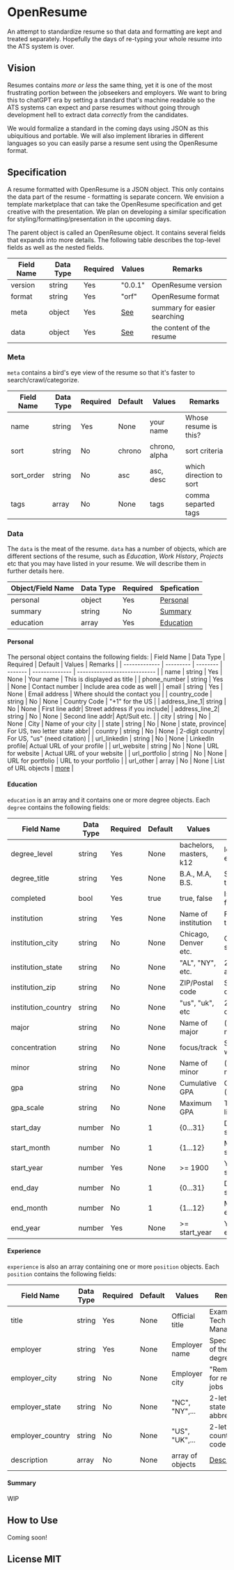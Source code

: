 # OpenResume
An attempt to standardize resume so that data and formatting are kept and
treated separately. Hopefully the days of re-typing your whole resume into
the ATS system is over.

## Vision
Resumes contains _more or less_ the same thing, yet it is one of the most
frustrating portion between the jobseekers and employers. We want to bring
this to chatGPT era by setting a standard that's machine readable so the
ATS systems can expect and parse resumes without going through development
hell to extract data _correctly_ from the candidates.

We would formalize a standard in the coming days using JSON as this ubiquitious
and portable. We will also implement libraries in different languages so
you can easily parse a resume sent using the OpenResume format.


## Specification
A resume formatted with OpenResume is a JSON object. This only contains
the data part of the resume - formatting is separate concern. We envision
a template marketplace that can take the OpenResume specification and get
creative with the presentation. We plan on developing a similar specification
for styling/formatting/presentation in the upcoming days.

The parent object is called an OpenResume object. It contains several fields
that expands into more details. The following table describes the top-level
fields as well as the nested fields.

| Field Name | Data Type | Required | Values      | Remarks                      |
| ---------- | --------- | -------- | ----------- | ---------------------------- |
| version    | string    | Yes      | "0.0.1"     | OpenResume version           |
| format     | string    | Yes      | "orf"       | OpenResume format            |
| meta       | object    | Yes      | [See](#meta)| summary for easier searching |
| data       | object    | Yes      | [See](#data)| the content of the resume    |

### Meta
`meta` contains a bird's eye view of the resume so that it's faster to
search/crawl/categorize.

| Field Name | Data Type | Required | Default | Values       | Remarks                      |
| ---------- | --------- | -------- | ------- | -----------  | ---------------------------- |
| name       | string    | Yes      | None    | your name    | Whose resume is this?        |
| sort       | string    | No       | chrono  | chrono, alpha| sort criteria                |
| sort_order | string    | No       | asc     | asc, desc    | which direction to sort      |
| tags       | array     | No       | None    | tags         | comma separted tags          |

### Data
The `data` is the meat of the resume. `data` has a number of objects, which are different
sections of the resume, such as *Education*, *Work History*, *Projects* etc that you may
have listed in your resume. We will describe them in further details here.

| Object/Field Name | Data Type | Required | Spefication            |
| ----------------- | --------- | -------- | ---------------------- |
| personal          | object    | Yes      | [Personal](#personal)  |
| summary           | string    | No       | [Summary](#summary)    |
| education         | array     | Yes      | [Education](#education)|

#### Personal
The personal object contains the following fields:
| Field Name    | Data Type | Required | Default | Values         | Remarks                      |
| ------------- | --------- | -------- | ------- | -------------- | ---------------------------- |
| name          | string    | Yes      | None    | Your name      | This is displayed as title   |
| phone_number  | string    | Yes      | None    | Contact number | Include area code as well    |
| email         | string    | Yes      | None    | Email address  | Where should the contact you |
| country_code  | string    | No       | None    | Country Code   | "+1" for the US              |
| address_line_1| string    | No       | None    | First line addr| Street address if you include|
| address_line_2| string    | No       | None    | Second line addr| Apt/Suit etc.               |
| city          | string    | No       | None    | City           | Name of your city            |
| state         | string    | No       | None    | state, province| For US, two letter state abbr|
| country       | string    | No       | None    | 2-digit country| For US, "us" (need citation) |
| url_linkedin  | string    | No       | None    | LinkedIn profile| Actual URL of your profile  |
| url_website   | string    | No       | None    | URL for website | Actual URL of your website  |
| url_portfolio | string    | No       | None    | URL for portfolio | URL to your portfolio     |
| url_other     | array     | No       | None    | List of URL objects | [more](#url-object)     |

#### Education
`education` is an array and it contains one or more degree objects. Each `degree` contains the following
fields:

| Field Name    | Data Type | Required | Default | Values         | Remarks                      |
| ------------- | --------- | -------- | ------- | -------------- | ---------------------------- |
| degree_level  | string    | Yes      | None    | bachelors, masters, k12 | level of education  |
| degree_title  | string    | Yes      | None    | B.A., M.A, B.S.| Specific title of the degree |
| completed     | bool      | Yes      | true    | true, false    | Is degree finished or not    |
| institution   | string    | Yes      | None    | Name of institution | Full name of the school |
| institution_city | string | No       | None    | Chicago, Denver etc.| City wehre the school is|
| institution_state| string | No       | None    | "AL", "NY", etc. | 2-letter state abbreviation|
| institution_zip  | string | No       | None    | ZIP/Postal code| School's ZIP code            |
| institution_country | string | No    | None    | "us", "uk", etc| 2-letter country code        |
| major         | string    | No       | None    | Name of major  | (double/triple) major(s)     |
| concentration | string    | No       | None    | focus/track    | Specfic focus within major   |
| minor         | string    | No       | None    | Name of minor  | (double/triple) minor(s)     |
| gpa           | string    | No       | None    | Cumulative GPA | Overall GPA (number/letter)  |
| gpa_scale     | string    | No       | None    | Maximum GPA    | The GPA scale, like 4.0      |
| start_day     | number    | No       | 1       | {0...31}       | Day you started school       |
| start_month   | number    | No       | 1       | {1...12}       | Month you started school     |
| start_year    | number    | Yes      | None    | >= 1900        | Year you started school      |
| end_day       | number    | No       | 1       | {0...31}       | Day you ended school         |
| end_month     | number    | No       | 1       | {1...12}       | Month you ended school       |
| end_year      | number    | Yes      | None    | >= start_year  | Year you ended school        |


#### Experience 
`experience` is also an array containing one or more `position` objects. Each `position` contains the following
fields:

| Field Name    | Data Type | Required | Default | Values         | Remarks                      |
| ------------- | --------- | -------- | ------- | -------------- | ---------------------------- |
| title         | string    | Yes      | None    | Official title | Example: Tech Lead, Manager  |
| employer      | string    | Yes      | None    | Employer name  | Specific title of the degree |
| employer_city | string    | No       | None    | Employer city  | "Remote" for remote jobs     |
| employer_state| string    | No       | None    | "NC", "NY",... | 2-letter state abbreviation  |
| employer_country | string | No       | None    | "US", "UK",... | 2-letter country code        |
| description   | array     | No       | None    | array of objects | [Description](#description)|


#### Summary
WIP

## How to Use
Coming soon!

## License MIT
